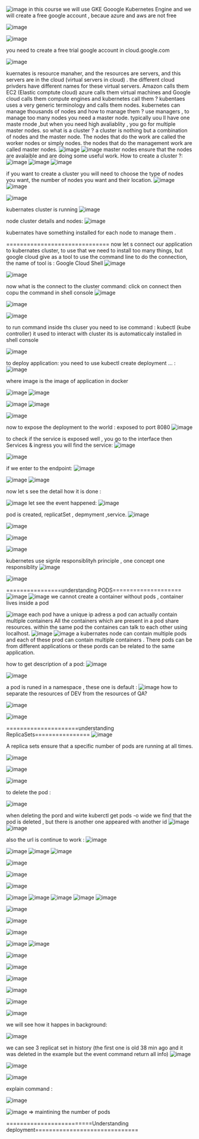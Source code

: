 ![image](https://github.com/user-attachments/assets/44ce6731-2dc2-4f50-b79c-7b232534f702)
in this course we will use GKE Gooogle Kubernetes Engine and we will create a free google account , becaue azure and aws are not free

![image](https://github.com/user-attachments/assets/7f979604-ea7d-4249-9f10-907bbc267a6b)

![image](https://github.com/user-attachments/assets/9f26ab51-51e3-41d5-b02e-73d6f6d34cc0)

you need to create a free trial google account in cloud.google.com

 ![image](https://github.com/user-attachments/assets/3f28a8ce-1ad9-4f0e-8c48-7773b2542593)

kuernates is resource manaher, and the resources are servers, and this servers are in the cloud (virtual servers in cloud) . 
the different cloud privders have different names for these virtual servers.
Amazon calls them EC2 (Elastic comptute cloud)
azure calls them virtual machines 
and Google cloud calls them compute engines 
and kubernetes call them ? kubentaes uses a very generic terminology and calls them nodes.
kubernetes can manage thousands of nodes 
and how to manage them ? use managers , 
to manage too many nodes you need a  master node.
typically uou ll have one maste rnode ,but when you need high avaliablity , you go for multiple master nodes.
so what is a cluster ? a cluster is nothing but a combination of nodes and the master node. The nodes that do the work are called the worker nodes or simply nodes. the nodes that do the management work are called master nodes.
![image](https://github.com/user-attachments/assets/065bae77-319d-44fb-aaa7-759d6cff20a9)
![image](https://github.com/user-attachments/assets/30705a74-bf80-43aa-9de6-7f422354c320)
master nodes ensure that the nodes are avalaible and are doing some useful work.
How to create a cluster ?:
![image](https://github.com/user-attachments/assets/af00aad6-f5f9-45db-bf61-24e5a10cef47)
![image](https://github.com/user-attachments/assets/1f5d6819-7412-4ec5-abad-4250177da02a)
![image](https://github.com/user-attachments/assets/fad4488c-85fe-4724-b24a-fa17516cc0cf)

if you want to create a cluster you will need to choose the type of nodes you want, the number of nodes you want and their location.
![image](https://github.com/user-attachments/assets/dd86163d-7c0b-4b7a-b25f-5ffcbbd5284e)
![image](https://github.com/user-attachments/assets/393e172e-b0cd-4e7a-a2ac-3e287a847751)

![image](https://github.com/user-attachments/assets/6a4c8d97-642b-4857-baab-fcd6a21de8ad)

kubernates cluster is running ![image](https://github.com/user-attachments/assets/7f487def-d480-4d4a-96ca-e2cbd459a1f7)

node cluster details and nodes:
![image](https://github.com/user-attachments/assets/f4017442-bf67-444b-86fe-fa0da0cf2344)

kubernates have something installed for each node to manage them .

==============================
now let s connect our application to kubernates cluster, to use that we need to install too many things, but google cloud give as a tool to use the command line to do the connection, the name of tool is : Google Cloud Shell 
![image](https://github.com/user-attachments/assets/945abed5-4133-44e7-8623-cb073f7fea45)

![image](https://github.com/user-attachments/assets/050c5003-90d3-4125-8bcb-07fc5ffb85bf)

now what is the connect to the cluster command: 
click on connect then copu the command in shell console
![image](https://github.com/user-attachments/assets/2ee374a1-d278-4bba-a85f-736e2fcad803)

![image](https://github.com/user-attachments/assets/e594eec4-c64f-4120-8dec-b7a0ea109b02)

![image](https://github.com/user-attachments/assets/3236a07d-739e-4ad5-b1c1-383e31fea305)

to run command inside ths cluser you need to ise command : kubectl (kube controller)   it used to interact with cluster
its is automaticcaly installed in shell console 

![image](https://github.com/user-attachments/assets/f72209a4-3467-4cb1-bbd7-6dd9beb67292)

to deploy application: you need to use kubectl create deployment ... :
![image](https://github.com/user-attachments/assets/ae04c17e-9290-4441-bc5b-d6473895541b)

where image is the image of application in docker

![image](https://github.com/user-attachments/assets/f7d53a76-866a-4f2b-b678-c77a62240484)
![image](https://github.com/user-attachments/assets/6d3df507-590f-4323-93a6-e1e7d58056ac)

![image](https://github.com/user-attachments/assets/2e665dfa-b122-4f70-8b3b-b47370eacfbf)
![image](https://github.com/user-attachments/assets/85dc274d-a113-4df4-9de8-39104f85d32c)

![image](https://github.com/user-attachments/assets/5723de3e-5fb5-41db-b46f-4943165760f1)

now to expose the deployment to the world :
exposed to port 8080 
![image](https://github.com/user-attachments/assets/bc454eee-2d61-4bb6-876e-67c9b463172e)

to check if the service is exposed well , you go to the interface then Services & ingress you will find the service:
![image](https://github.com/user-attachments/assets/d1fcecf1-8277-4f8a-b86a-a67e9f931405)

![image](https://github.com/user-attachments/assets/b5789cd5-4827-4250-873d-ffc12a50299f)

if we enter to the endpoint:
![image](https://github.com/user-attachments/assets/35205016-2dd1-40a9-be36-7f3456a3f6e3)

![image](https://github.com/user-attachments/assets/ea269064-4204-424b-a038-acb21d94ef29)
![image](https://github.com/user-attachments/assets/f66c92a0-b040-48ad-acb9-d63bb088194c)


now let s see the detail how it is done : 

![image](https://github.com/user-attachments/assets/f0a98cb6-db74-404f-bd63-a4e009ccb46c)
let see the event happened:
![image](https://github.com/user-attachments/assets/68834091-aa94-4031-8761-34acd0d0422d)

pod is created, replicatSet , depmyment ,service.
![image](https://github.com/user-attachments/assets/5ac14ee1-e2e4-4b8d-9e64-3e9ecf62767e)

![image](https://github.com/user-attachments/assets/000fec43-6ca6-425f-b706-4b648d82af2d)

![image](https://github.com/user-attachments/assets/f6a9d643-e3a0-4d31-8eea-05854082d7de)

![image](https://github.com/user-attachments/assets/c650a734-2611-4bd9-b042-413563d1254b)

kubernetes use signle responsiblityh principle , one concept one responsiblity 
![image](https://github.com/user-attachments/assets/0e07c28a-f7fb-40e7-b510-4819acdf3db8)

  ![image](https://github.com/user-attachments/assets/b9d198cc-5c57-4b35-9680-5ab29223182d)

 ================understanding PODS====================
![image](https://github.com/user-attachments/assets/c38bb152-f570-464c-9cc3-1e71265329b1)
![image](https://github.com/user-attachments/assets/398c8908-5e92-4fc7-bd1b-f8d0d3f93fa3)
we cannot create a container without pods , container lives inside a pod 

![image](https://github.com/user-attachments/assets/3836cf44-ceee-4dac-91a0-f59ee884d1d6)
each pod have a unique ip adress 
a pod can actually contain multiple containers
All the containers which are present in a  pod share resources. within the same pod 
the containes can talk to each other using localhost.
![image](https://github.com/user-attachments/assets/913af893-4688-4df7-865c-f12712a13fa3)
![image](https://github.com/user-attachments/assets/31234717-3ed3-4777-bb44-0e555409bd15)
a kubernates node can contain multiple pods and each of these prod can contain multiple containers  .
There pods can be from different applications or these pords can be related to the same application.

how to get description of a pod:
![image](https://github.com/user-attachments/assets/a2dd347f-5220-4da8-a673-fa347be8fe3b)

![image](https://github.com/user-attachments/assets/e15c4472-d225-4f95-abda-1e0c1686177e)

a pod is runed in a namespace , these one is default : 
![image](https://github.com/user-attachments/assets/38a2ba8a-3847-4548-9f70-8c8e71bb8cf0)
how to separate the resources of DEV from the resources of QA?

![image](https://github.com/user-attachments/assets/88e00d7e-cb08-42cc-9669-a7b380458244)

![image](https://github.com/user-attachments/assets/49bc5aeb-664f-486b-a891-ecd36016e0e7)


=====================understanding ReplicaSets================
![image](https://github.com/user-attachments/assets/0b3563d7-6fb5-4fbf-a8e9-3bbec8f0b4c4)

A replica sets ensure that a specific number of pods are running at all times.

![image](https://github.com/user-attachments/assets/656f2951-0f65-4171-91fc-e2dc85093676)

![image](https://github.com/user-attachments/assets/e456e770-432c-471d-bf6d-3ec75b23b0b9)

 ![image](https://github.com/user-attachments/assets/ff34ffb2-c21f-431d-b2af-3834569a583d)

 to delete the pod :
 
![image](https://github.com/user-attachments/assets/e01c585d-e347-47bc-8053-cc667b9ab11b)

when deleting the pord and wirte kuberctl get pods -o wide 
we find that the pod is deleted , but there is another one appeared with another id 
![image](https://github.com/user-attachments/assets/76eae5ef-e4b6-4852-bc58-59aef4c28d05)
![image](https://github.com/user-attachments/assets/b38e3933-aceb-442f-9d94-5b98c66a1246)

also the url is continue to work :
![image](https://github.com/user-attachments/assets/4e647c7e-449c-4f22-b376-cc2191c62afa)

![image](https://github.com/user-attachments/assets/d45a3c94-dfc9-4f03-804c-5333753e16c2)
![image](https://github.com/user-attachments/assets/a834b402-6de8-45ec-9fe3-211601122c11)
![image](https://github.com/user-attachments/assets/b94883d9-0574-456f-b4e1-b84a5a887309)

![image](https://github.com/user-attachments/assets/3eadd688-f5b4-4154-b5fa-97af07593be4)

![image](https://github.com/user-attachments/assets/d71c3f30-f714-4564-b47b-75b26568234d)

![image](https://github.com/user-attachments/assets/fc2f15b0-9cb8-466d-8a31-1a3b2124e105)

![image](https://github.com/user-attachments/assets/17a4b0bd-329c-42c2-8058-433a26147eeb)
![image](https://github.com/user-attachments/assets/6fee8c64-5f89-4c47-9f29-7bd73ae7d973)
![image](https://github.com/user-attachments/assets/ed89c06f-7b6e-4ad7-92b7-360fa4450ea4)
![image](https://github.com/user-attachments/assets/a09f5f46-b83b-40e5-9f76-c2d4ab114c07)
![image](https://github.com/user-attachments/assets/30c4d231-7481-4e64-8e1d-013c6b58fa7e)

![image](https://github.com/user-attachments/assets/2516bc4e-8a3b-42f7-bf6f-7578c2be1c00)


![image](https://github.com/user-attachments/assets/0b964173-efa5-470c-8aa6-86731c9ff2ce)

![image](https://github.com/user-attachments/assets/c3dd0013-2ba1-4440-95fd-849229ef02eb)


![image](https://github.com/user-attachments/assets/2d9dbcd6-212c-43c5-836e-799e5841c9f4)
![image](https://github.com/user-attachments/assets/f5ea49a9-c1ad-425a-a1bb-c911a7d42711)

![image](https://github.com/user-attachments/assets/20393efc-decb-4eb0-8b38-9f435a7ace76)

![image](https://github.com/user-attachments/assets/8c444d5b-598d-4ea6-9c5a-73c15fc3d236)



![image](https://github.com/user-attachments/assets/f211a052-3173-42ed-916a-411a44a9dfb6)


![image](https://github.com/user-attachments/assets/a6c197f0-54ce-42bb-b86d-79f620096490)

![image](https://github.com/user-attachments/assets/f1199aea-b093-47d7-b8f7-bc471c5ce7f9)

![image](https://github.com/user-attachments/assets/4e485b36-349d-4a72-a1a0-577220ceb95a)

we will see how it happes in background:

![image](https://github.com/user-attachments/assets/7368430f-9516-4f94-b9f7-977bd160407a)

we can see 3 replicat set in history (the first one is old 38 min ago and it was deleted in the example but the event command return all info)
![image](https://github.com/user-attachments/assets/d9162aeb-764d-4783-a6c4-a4fc476ed8f4)

![image](https://github.com/user-attachments/assets/44789ae6-52d3-47b2-ab61-74613ddf5b1b)


![image](https://github.com/user-attachments/assets/83c89c4c-91d1-49b6-8e78-85849850d01a)

explain command : 

![image](https://github.com/user-attachments/assets/87f4477e-7f9d-4bc8-9c45-4a94a46ed8ee)

![image](https://github.com/user-attachments/assets/45ff7ee6-611c-417d-b146-86bc18acec93)
=> maintining the number of pods

=========================Understanding deployment==============================








































